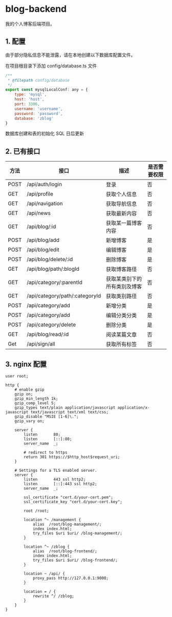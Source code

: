 # blog-backend
我的个人博客后端项目。

## 1. 配置
由于部分隐私信息不能泄露，请在本地创建以下数据库配置文件。

在项目根目录下添加 config/database.ts 文件
~~~javascript
/**
 * @filepath config/database
 */
export const mysqlLocalConf: any = {
    type: 'mysql',
    host: 'host',
    port: 3306,
    username: 'username',
    password: 'password',
    database: 'zblog'
}
~~~
数据库创建和表的初始化 SQL 日后更新

## 2. 已有接口

方法 | 接口 | 描述 | 是否需要权限
---- | ---- | ---- | ----
POST | /api/auth/login | 登录 | 否
GET | /api/profile | 获取个人信息 | 否
GET | /api/navigation | 获取导航信息 | 否
GET | /api/news | 获取最新内容 | 否
GET | /api/blog/:id | 获取某一篇博客内容 | 否
POST | /api/blog/add | 新增博客 | 是
POST | /api/blog/edit | 编辑博客 | 是
POST | /api/blog/delete/:id | 删除博客 | 是
GET | /api/blog/path/:blogId | 获取博客路径 | 否
GET | /api/category/:parentId  | 获取某类别下的所有类别及博客 | 否
GET | /api/category/path/:categoryId | 获取类别路径 | 否
POST | /api/category/add | 新增分类 | 是
POST | /api/category/add | 编辑分类分类 | 是
POST | /api/category/delete | 删除分类 | 是
GET | /api/blog/read/:id | 阅读某篇文章 | 否
Get | /api/sign/all | 获取所有标签 | 否

## 3. nginx 配置

```
user root;

http {
    # enable gzip    
    gzip on;
    gzip_min_length 1k;
    gzip_comp_level 5;
    gzip_types text/plain application/javascript application/x-javascript text/javascript text/xml text/css;
    gzip_disable "MSIE [1-6]\.";
    gzip_vary on;

    server {
        listen       80;
        listen       [::]:80;
        server_name  _;
        
        # redirect to https
        return 301 https://$http_host$request_uri;
    }

    # Settings for a TLS enabled server.
    server {
        listen       443 ssl http2;
        listen       [::]:443 ssl http2;
        server_name  _;

        ssl_certificate "cert.d/your-cert.pem";
        ssl_certificate_key "cert.d/your-cert.key";
        
        root /root;
        
        location ^~ /management {
            alias  /root/blog-management/;
            index index.html;
            try_files $uri $uri/ /blog-management/;
        }
        
        location ^~ /zblog {
            alias  /root/blog-frontend/;
            index index.html;
            try_files $uri $uri/ /blog-frontend/;
        }

        location ~ /api/ {
            proxy_pass http://127.0.0.1:9000;
        }

        location = / {
            rewrite ^/ /zblog;
        }
    }
}
```
